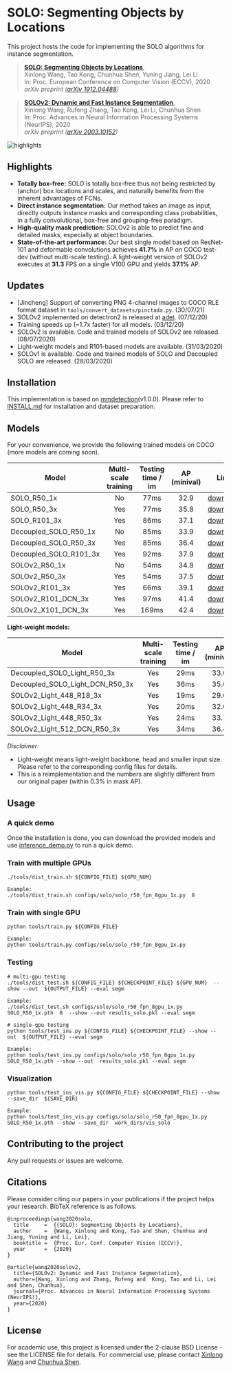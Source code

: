 
# SOLO: Segmenting Objects by Locations

This project hosts the code for implementing the SOLO algorithms for instance segmentation.

> [**SOLO: Segmenting Objects by Locations**](https://arxiv.org/abs/1912.04488),            
> Xinlong Wang, Tao Kong, Chunhua Shen, Yuning Jiang, Lei Li    
> In: Proc. European Conference on Computer Vision (ECCV), 2020  
> *arXiv preprint ([arXiv 1912.04488](https://arxiv.org/abs/1912.04488))*   


> [**SOLOv2: Dynamic and Fast Instance Segmentation**](https://arxiv.org/abs/2003.10152),            
> Xinlong Wang, Rufeng Zhang, Tao Kong, Lei Li, Chunhua Shen     
> In: Proc. Advances in Neural Information Processing Systems (NeurIPS), 2020  
> *arXiv preprint ([arXiv 2003.10152](https://arxiv.org/abs/2003.10152))*  


![highlights](highlights.png)

## Highlights
- **Totally box-free:**  SOLO is totally box-free thus not being restricted by (anchor) box locations and scales, and naturally benefits from the inherent advantages of FCNs.
- **Direct instance segmentation:** Our method takes an image as input, directly outputs instance masks and corresponding class probabilities, in a fully convolutional, box-free and grouping-free paradigm.
- **High-quality mask prediction:** SOLOv2 is able to predict fine and detailed masks, especially at object boundaries.
- **State-of-the-art performance:** Our best single model based on ResNet-101 and deformable convolutions achieves **41.7%** in AP on COCO test-dev (without multi-scale testing). A light-weight version of SOLOv2 executes at **31.3** FPS on a single V100 GPU and yields **37.1%** AP.

## Updates
   - [Jincheng] Support of converting PNG 4-channel images to COCO RLE format dataset in `tools/convert_datasets/pinctada.py`. (30/07/21)
   - SOLOv2 implemented on detectron2 is released at [adet](https://github.com/aim-uofa/AdelaiDet/blob/master/configs/SOLOv2/README.md). (07/12/20)
   - Training speeds up (~1.7x faster) for all models. (03/12/20)
   - SOLOv2 is available. Code and trained models of SOLOv2 are released. (08/07/2020)
   - Light-weight models and R101-based models are available. (31/03/2020) 
   - SOLOv1 is available. Code and trained models of SOLO and Decoupled SOLO are released. (28/03/2020)


## Installation
This implementation is based on [mmdetection](https://github.com/open-mmlab/mmdetection)(v1.0.0). Please refer to [INSTALL.md](docs/INSTALL.md) for installation and dataset preparation.

## Models
For your convenience, we provide the following trained models on COCO (more models are coming soon).

Model | Multi-scale training | Testing time / im | AP (minival) | Link
--- |:---:|:---:|:---:|:---:
SOLO_R50_1x | No | 77ms | 32.9 | [download](https://cloudstor.aarnet.edu.au/plus/s/nTOgDldI4dvDrPs/download)
SOLO_R50_3x | Yes | 77ms |  35.8 | [download](https://cloudstor.aarnet.edu.au/plus/s/x4Fb4XQ0OmkBvaQ/download)
SOLO_R101_3x | Yes | 86ms |  37.1 | [download](https://cloudstor.aarnet.edu.au/plus/s/WxOFQzHhhKQGxDG/download)
Decoupled_SOLO_R50_1x | No | 85ms | 33.9 | [download](https://cloudstor.aarnet.edu.au/plus/s/RcQyLrZQeeS6JIy/download)
Decoupled_SOLO_R50_3x | Yes | 85ms | 36.4 | [download](https://cloudstor.aarnet.edu.au/plus/s/dXz11J672ax0Z1Q/download)
Decoupled_SOLO_R101_3x | Yes | 92ms | 37.9 | [download](https://cloudstor.aarnet.edu.au/plus/s/BRhKBimVmdFDI9o/download)
SOLOv2_R50_1x | No | 54ms | 34.8 | [download](https://cloudstor.aarnet.edu.au/plus/s/DvjgeaPCarKZoVL/download)
SOLOv2_R50_3x | Yes | 54ms | 37.5 | [download](https://cloudstor.aarnet.edu.au/plus/s/nkxN1FipqkbfoKX/download)
SOLOv2_R101_3x | Yes | 66ms | 39.1 | [download](https://cloudstor.aarnet.edu.au/plus/s/61WDqq67tbw1sdw/download)
SOLOv2_R101_DCN_3x | Yes | 97ms | 41.4 | [download](https://cloudstor.aarnet.edu.au/plus/s/4ePTr9mQeOpw0RZ/download)
SOLOv2_X101_DCN_3x | Yes | 169ms | 42.4 | [download](https://cloudstor.aarnet.edu.au/plus/s/KV9PevGeV8r4Tzj/download)

**Light-weight models:**

Model | Multi-scale training | Testing time / im | AP (minival) | Link
--- |:---:|:---:|:---:|:---:
Decoupled_SOLO_Light_R50_3x | Yes | 29ms | 33.0 | [download](https://cloudstor.aarnet.edu.au/plus/s/d0zuZgCnAjeYvod/download)
Decoupled_SOLO_Light_DCN_R50_3x | Yes | 36ms | 35.0 | [download](https://cloudstor.aarnet.edu.au/plus/s/QvWhOTmCA5pFj6E/download)
SOLOv2_Light_448_R18_3x | Yes | 19ms | 29.6 | [download](https://cloudstor.aarnet.edu.au/plus/s/HwHys05haPvNyAY/download)
SOLOv2_Light_448_R34_3x | Yes | 20ms | 32.0 | [download](https://cloudstor.aarnet.edu.au/plus/s/QLQpXg9ny7sNA6X/download)
SOLOv2_Light_448_R50_3x | Yes | 24ms | 33.7 | [download](https://cloudstor.aarnet.edu.au/plus/s/cn1jABtVJwsbb2G/download)
SOLOv2_Light_512_DCN_R50_3x | Yes | 34ms | 36.4 | [download](https://cloudstor.aarnet.edu.au/plus/s/pndBdr1kGOU2iHO/download)

*Disclaimer:*

- Light-weight means light-weight backbone, head and smaller input size. Please refer to the corresponding config files for details.
- This is a reimplementation and the numbers are slightly different from our original paper (within 0.3% in mask AP).


## Usage

### A quick demo

Once the installation is done, you can download the provided models and use [inference_demo.py](demo/inference_demo.py) to run a quick demo.

### Train with multiple GPUs
    ./tools/dist_train.sh ${CONFIG_FILE} ${GPU_NUM}

    Example: 
    ./tools/dist_train.sh configs/solo/solo_r50_fpn_8gpu_1x.py  8

### Train with single GPU
    python tools/train.py ${CONFIG_FILE}
    
    Example:
    python tools/train.py configs/solo/solo_r50_fpn_8gpu_1x.py

### Testing
    # multi-gpu testing
    ./tools/dist_test.sh ${CONFIG_FILE} ${CHECKPOINT_FILE} ${GPU_NUM}  --show --out  ${OUTPUT_FILE} --eval segm
    
    Example: 
    ./tools/dist_test.sh configs/solo/solo_r50_fpn_8gpu_1x.py SOLO_R50_1x.pth  8  --show --out results_solo.pkl --eval segm

    # single-gpu testing
    python tools/test_ins.py ${CONFIG_FILE} ${CHECKPOINT_FILE} --show --out  ${OUTPUT_FILE} --eval segm
    
    Example: 
    python tools/test_ins.py configs/solo/solo_r50_fpn_8gpu_1x.py  SOLO_R50_1x.pth --show --out  results_solo.pkl --eval segm


### Visualization

    python tools/test_ins_vis.py ${CONFIG_FILE} ${CHECKPOINT_FILE} --show --save_dir  ${SAVE_DIR}
    
    Example: 
    python tools/test_ins_vis.py configs/solo/solo_r50_fpn_8gpu_1x.py  SOLO_R50_1x.pth --show --save_dir  work_dirs/vis_solo

## Contributing to the project
Any pull requests or issues are welcome.

## Citations
Please consider citing our papers in your publications if the project helps your research. BibTeX reference is as follows.
```
@inproceedings{wang2020solo,
  title     =  {{SOLO}: Segmenting Objects by Locations},
  author    =  {Wang, Xinlong and Kong, Tao and Shen, Chunhua and Jiang, Yuning and Li, Lei},
  booktitle =  {Proc. Eur. Conf. Computer Vision (ECCV)},
  year      =  {2020}
}

```

```
@article{wang2020solov2,
  title={SOLOv2: Dynamic and Fast Instance Segmentation},
  author={Wang, Xinlong and Zhang, Rufeng and  Kong, Tao and Li, Lei and Shen, Chunhua},
  journal={Proc. Advances in Neural Information Processing Systems (NeurIPS)},
  year={2020}
}
```

## License

For academic use, this project is licensed under the 2-clause BSD License - see the LICENSE file for details. For commercial use, please contact [Xinlong Wang](https://www.xloong.wang/) and  [Chunhua Shen](https://cs.adelaide.edu.au/~chhshen/).
